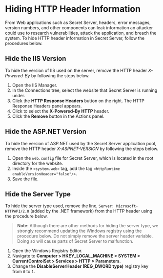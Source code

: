 [title]: # (Hiding HTTP Header Information)
[tags]: # (Best Practice,Security Hardening,iis server,http header,iis version,ASP.NET version,server type)
[priority]: # (1000)

# Hiding HTTP Header Information

From Web applications such as Secret Server, headers, error messages, version numbers, and other components can leak information an attacker could use to research vulnerabilities, attack the application, and breach the system. To hide HTTP header information in Secret Server, follow the procedures below.

## Hide the IIS Version

To hide the version of IIS used on the server, remove the HTTP header *X-Powered-By* by following the steps below.

1. Open the IIS Manager.
1. In the Connections tree, select the website that Secret Server is running under.
1. Click the **HTTP Response Headers** button on the right. The HTTP Response Headers panel appears.
1. Click to select the **X-Powered-By HTTP** header.
1. Click the **Remove** button in the Actions panel.

## Hide the ASP.NET Version

To hide the version of ASP.NET used by the Secret Server application pool, remove the HTTP header *X-ASPNET-VERSION* by following the steps below.

1. Open the `web.config` file for Secret Server, which is located in the root directory for the website.
1. Inside the `<system.web>` tag, add the tag `<httpRuntime enableVersionHeader="false"/>`.
1. Save the file.

## Hide the Server Type

To hide the server type used, remove the line, `Server: Microsoft-HTTPAPI/2.0` (added by the .NET framework) from the HTTP header using the procedure below.

>**Note**: Although there are other methods for hiding the server type, we strongly recommend updating the Windows registry using the procedure below. Do not simply remove the server header variable. Doing so will cause parts of Secret Server to malfunction.

1. Open the Windows Registry Editor.
1. Navigate to **Computer \> HKEY_LOCAL_MACHINE  \> SYSTEM  \> CurrentControlSet \> Services \> HTTP  \> Parameters**.
1. Change the **DisableServerHeader (REG_DWORD type)** registry key from `0` to `1`.
